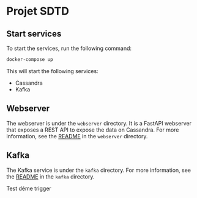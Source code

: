 # Projet SDTD

## Start services
To start the services, run the following command:
```bash
docker-compose up
```
This will start the following services:
- Cassandra
- Kafka

## Webserver
The webserver is under the `webserver` directory. It is a FastAPI webserver that exposes a REST API to expose the data on Cassandra. For more information, see the [README](webserver/README.md) in the `webserver` directory.

## Kafka
The Kafka service is under the `kafka` directory. For more information, see the [README](kafka/README.md) in the `kafka` directory.

Test déme trigger
